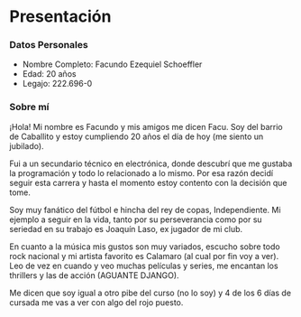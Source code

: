# Presentación
### Datos Personales

- Nombre Completo: Facundo Ezequiel Schoeffler
- Edad: 20 años
- Legajo: 222.696-0

### Sobre mí

¡Hola! Mi nombre es Facundo y mis amigos me dicen Facu. Soy del barrio de Caballito y 
estoy cumpliendo 20 años el día de hoy (me siento un jubilado). 

Fui a un secundario técnico en electrónica, donde descubrí que me gustaba 
la programación y todo lo relacionado a lo mismo. 
Por esa razón decidí seguir esta carrera y hasta el momento estoy contento 
con la decisión que tome. 

Soy muy fanático del fútbol e hincha del rey de copas,
Independiente. Mi ejemplo a seguir en la vida, tanto por su perseverancia como por 
su seriedad en su trabajo es Joaquín Laso, ex jugador de mi club. 

En cuanto a la 
música mis gustos son muy variados, escucho sobre todo rock nacional y mi artista 
favorito es Calamaro (al cual por fin voy a ver). Leo de vez en cuando y 
veo muchas películas y series, me encantan los thrillers y las de acción 
(AGUANTE DJANGO). 

Me dicen que soy igual a otro pibe del curso (no lo soy) y 
4 de los 6 días de cursada me vas a ver con algo del rojo puesto.

